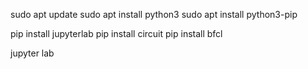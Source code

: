 sudo apt update 
sudo apt install python3
sudo apt install python3-pip 

pip install jupyterlab
pip install circuit
pip install bfcl

jupyter lab
